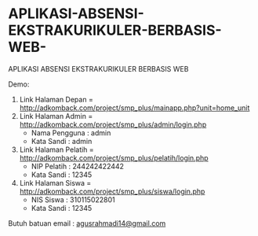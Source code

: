 # APLIKASI-ABSENSI-EKSTRAKURIKULER-BERBASIS-WEB-
APLIKASI ABSENSI EKSTRAKURIKULER BERBASIS WEB 

Demo:
1. Link Halaman Depan = http://adkomback.com/project/smp_plus/mainapp.php?unit=home_unit
2. Link Halaman Admin = http://adkomback.com/project/smp_plus/admin/login.php
    - Nama Pengguna : admin
    - Kata Sandi : admin
3. Link Halaman Pelatih = http://adkomback.com/project/smp_plus/pelatih/login.php
    - NIP Pelatih : 244242422442
    - Kata Sandi : 12345
4. Link Halaman Siswa = http://adkomback.com/project/smp_plus/siswa/login.php
    - NIS Siswa : 310115022801
    - Kata Sandi : 12345

Butuh batuan email : agusrahmadi14@gmail.com
